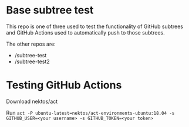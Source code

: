 # Base subtree test

This repo is one of three used to test the functionality of GitHub subtrees and GitHub Actions used to automatically push to those subtrees.

The other repos are:
- /subtree-test
- /subtree-test2

# Testing GitHub Actions

Download nektos/act

Run 
`act -P ubuntu-latest=nektos/act-environments-ubuntu:18.04 -s GITHUB_USER=<your username> -s GITHUB_TOKEN=<your token>`
